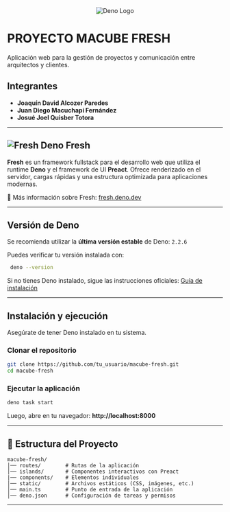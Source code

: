 
<div align="center">
    <img src="https://upload.wikimedia.org/wikipedia/commons/thumb/e/e8/Deno_2021.svg/120px-Deno_2021.svg.png" alt="Deno Logo">
</div>

# PROYECTO MACUBE FRESH


Aplicación web para la gestión de proyectos y comunicación entre arquitectos y clientes.

## Integrantes

- **Joaquín David Alcozer Paredes**
- **Juan Diego Macuchapi Fernández**
- **Josué Joel Quisber Totora**

---

##  ![Fresh](https://fresh.deno.dev/logo.svg)   Deno Fresh 

**Fresh** es un framework fullstack para el desarrollo web que utiliza el runtime **Deno** y el framework de UI **Preact**. Ofrece renderizado en el servidor, cargas rápidas y una estructura optimizada para aplicaciones modernas.

🔗 Más información sobre Fresh: [fresh.deno.dev](https://fresh.deno.dev)

---

## Versión de Deno

Se recomienda utilizar la **última versión estable** de Deno: `2.2.6`

Puedes verificar tu versión instalada con:

```sh
 deno --version
```

Si no tienes Deno instalado, sigue las instrucciones oficiales:
[Guía de instalación](https://deno.land/manual/getting_started/installation)

---

## Instalación y ejecución

Asegúrate de tener Deno instalado en tu sistema.

### Clonar el repositorio
```sh
git clone https://github.com/tu_usuario/macube-fresh.git
cd macube-fresh
```

### Ejecutar la aplicación
```sh
deno task start
```

Luego, abre en tu navegador: **http://localhost:8000**

---

## 📂 Estructura del Proyecto

```
macube-fresh/
│── routes/        # Rutas de la aplicación
│── islands/       # Componentes interactivos con Preact
|── components/    # Elementos individuales 
│── static/        # Archivos estáticos (CSS, imágenes, etc.)
│── main.ts        # Punto de entrada de la aplicación
│── deno.json      # Configuración de tareas y permisos
```

---


